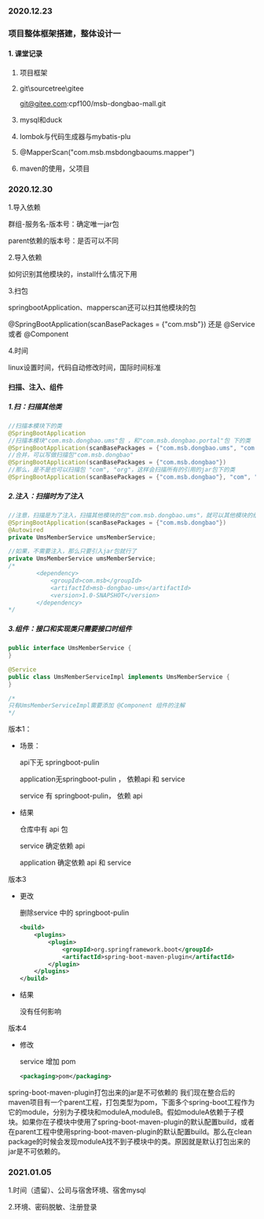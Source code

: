 ### 2020.12.23

### 项目整体框架搭建，整体设计一

#### 1. 课堂记录

1. 项目框架

2. git\sourcetree\gitee

   git@gitee.com:cpf100/msb-dongbao-mall.git

3. mysql和duck

4. lombok与代码生成器与mybatis-plu

5. @MapperScan("com.msb.msbdongbaoums.mapper")

6. maven的使用，父项目<parent>



### 2020.12.30

1.导入依赖

群组-服务名-版本号：确定唯一jar包

parent依赖的版本号：是否可以不同

2.导入依赖

如何识别其他模块的，install什么情况下用

3.扫包

springbootApplication、mapperscan还可以扫其他模块的包

@SpringBootApplication(scanBasePackages = {"com.msb"}) 还是 @Service 或者 @Component

4.时间

linux设置时间，代码自动修改时间，国际时间标准



#### 扫描、注入、组件

##### 1.扫：扫描其他类

```java
//扫描本模块下的类
@SpringBootApplication
//扫描本模块"com.msb.dongbao.ums"包 ，和"com.msb.dongbao.portal"包 下的类
@SpringBootApplication(scanBasePackages = {"com.msb.dongbao.ums", "com.msb.dongbao.portal"})
//合并，可以写做扫描包"com.msb.dongbao"
@SpringBootApplication(scanBasePackages = {"com.msb.dongbao"})
//那么，是不是也可以扫描包 "com", "org"，这样会扫描所有的引用的jar包下的类
@SpringBootApplication(scanBasePackages = {"com.msb.dongbao"}, "com", "org")
```

##### 2.注入：扫描时为了注入

```java
//注意，扫描是为了注入，扫描其他模块的包"com.msb.dongbao.ums"，就可以其他模块的组件注入
@SpringBootApplication(scanBasePackages = {"com.msb.dongbao"})
@Autowired
private UmsMemberService umsMemberService;

//如果，不需要注入，那么只要引入jar包就行了
private UmsMemberService umsMemberService;
/*
		<dependency>
            <groupId>com.msb</groupId>
            <artifactId>msb-dongbao-ums</artifactId>
            <version>1.0-SNAPSHOT</version>
        </dependency>
*/
```

##### 3.组件：接口和实现类只需要接口时组件

```java
public interface UmsMemberService {
}

@Service
public class UmsMemberServiceImpl implements UmsMemberService {
}

/*
只有UmsMemberServiceImpl需要添加 @Component 组件的注解
*/
```



版本1：

- 场景：

  api下无 springboot-pulin

  application无springboot-pulin ， 依赖api 和 service

  service 有 springboot-pulin， 依赖 api

- 结果

  仓库中有 api 包

  service 确定依赖 api 

  application 确定依赖 api 和 service

  

版本3

- 更改

  删除service 中的 springboot-pulin

  ```xml
  <build>
      <plugins>
          <plugin>
              <groupId>org.springframework.boot</groupId>
              <artifactId>spring-boot-maven-plugin</artifactId>
          </plugin>
      </plugins>
  </build>
  ```

- 结果

  没有任何影响



版本4

- 修改

  service 增加 pom

  ```xml
  <packaging>pom</packaging>
  ```





spring-boot-maven-plugin打包出来的jar是不可依赖的
我们现在整合后的maven项目有一个parent工程，打包类型为pom，下面多个spring-boot工程作为它的module，分别为子模块和moduleA,moduleB。假如moduleA依赖于子模块。如果你在子模块中使用了spring-boot-maven-plugin的默认配置build，或者在parent工程中使用spring-boot-maven-plugin的默认配置build。那么在clean package的时候会发现moduleA找不到子模块中的类。原因就是默认打包出来的jar是不可依赖的。



### 2021.01.05

1.时间（遗留）、公司与宿舍环境、宿舍mysql

2.环境、密码脱敏、注册登录